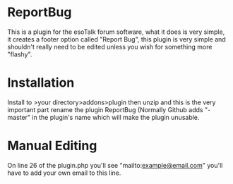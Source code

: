# ReportBug
This is a plugin for the esoTalk forum software, what it does is very simple, it creates a footer option called "Report Bug", this plugin is very simple and shouldn't really need to be edited unless you wish for something more "flashy".

# Installation
Install to >your directory>addons>plugin then unzip and this is the very important part rename the plugin ReportBug (Normally Github adds "-master" in the plugin's name which will make the plugin unusable.

# Manual Editing
On line 26 of the plugin.php you'll see "mailto:example@email.com" you'll have to add your own email to this line.

